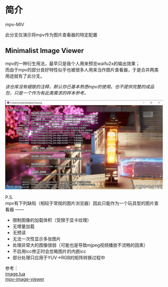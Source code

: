 # 简介

mpv-MIV

此分支仅演示将mpv作为图片查看器的特定配置

## Minimalist Image Viewer

mpv的一种衍生用法，最早只是我个人用来预览waifu2x的输出效果；  
而由于mpv的部分良好特性似乎也被很多人用来当作图片查看器，于是合并两类用途就有了此分支。

_该仓库没有细致的注释，默认你已基本熟悉mpv的使用。也不提供完整的成品包，只是一个作为有此类需求的样本参考。_

![](Temp/MIV.jpg)

P.S.  
mpv有下列缺陷（相较于常规的图片浏览器）因此只能作为一个玩具型的图片查看器 ——
- 限制图像的加载体积（受限于显卡纹理）
- 无增量加载
- 无预读
- 无法一次性显示多张图片
- 处理非常大的图像很弱（可能也是导致mjpeg视频播放不流畅的因素）
- 不启用icc修正时会忽略图片的内嵌icc
- 部分处理只应用于YUV→RGB的矩阵转换过程中

参考：  
[image.lua](https://gist.github.com/haasn/7919afd765e308fa91cbe19a64631d0f)  
[mpv-image-viewer](https://github.com/occivink/mpv-image-viewer)
